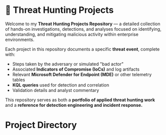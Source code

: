 # 🧠 Threat Hunting Projects

Welcome to my **Threat Hunting Projects Repository** — a detailed collection of hands-on investigations, detections, and analyses focused on identifying, understanding, and mitigating malicious activity within enterprise environments.

Each project in this repository documents a specific **threat event**, complete with:
- Steps taken by the adversary or simulated "bad actor"
- Associated **Indicators of Compromise (IoCs)** and log artifacts
- Relevant **Microsoft Defender for Endpoint (MDE)** or other telemetry tables
- **KQL queries** used for detection and correlation
- Validation details and analyst commentary

This repository serves as both a **portfolio of applied threat hunting work** and a **reference for detection engineering and incident response.**

# Project Directory



